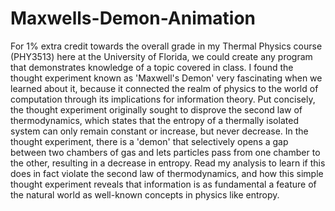 # Maxwells-Demon-Animation
For 1% extra credit towards the overall grade in my Thermal Physics course (PHY3513) here at the University of Florida, we could create any program that demonstrates knowledge of a topic covered in class. I found the thought experiment known as 'Maxwell's Demon' very fascinating when we learned about it, because it connected the realm of physics to the world of computation through its implications for information theory. Put concisely, the thought experiment originally sought to disprove the second law of thermodynamics, which states that the entropy of a thermally isolated system can only remain constant or increase, but never decrease. In the thought experiment, there is a 'demon' that selectively opens a gap between two chambers of gas and lets particles pass from one chamber to the other, resulting in a decrease in entropy. Read my analysis to learn if this does in fact violate the second law of thermodynamics, and how this simple thought experiment reveals that information is as fundamental a feature of the natural world as well-known concepts in physics like entropy.
